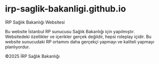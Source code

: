 # irp-saglik-bakanligi.github.io
İRP Sağlık Bakanlığı Websitesi

Bu website İstanbul RP sunucusu Sağlık Bakanlığı için yapılmıştır. Websitedeki özellikler ve içerikler gerçek değildir, hepsi roleplay içidir.
Bu website sunucudaki RP ortamını daha gerçekçi yapmayı ve kaliteli yapmayı planlıyordur.

©2025 İRP Sağlık Bakanlığı
